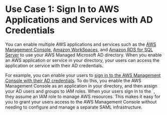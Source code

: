# Use Case 1: Sign In to AWS Applications and Services with AD Credentials<a name="usecase1"></a>

You can enable multiple AWS applications and services such as the [AWS Management Console](https://aws.amazon.com/console/), [Amazon WorkSpaces](https://aws.amazon.com/workspaces/), and [Amazon RDS for SQL Server](https://aws.amazon.com/rds/sqlserver/) to use your AWS Managed Microsoft AD directory\. When you enable an AWS application or service in your directory, your users can access the application or service with their AD credentials\.

For example, you can enable your users to [sign in to the AWS Management Console with their AD credentials](https://aws.amazon.com/blogs/security/how-to-access-the-aws-management-console-using-aws-microsoft-ad-and-your-on-premises-credentials/)\. To do this, you enable the AWS Management Console as an application in your directory, and then assign your AD users and groups to IAM roles\. When your users sign in to the `, they assume an IAM role to manage AWS resources\. This makes it easy for you to grant your users access to the AWS Management Console without needing to configure and manage a separate SAML infrastructure\.